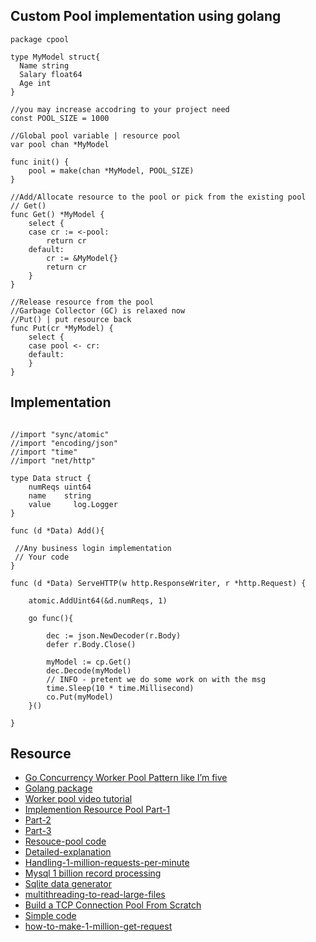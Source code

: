 ## Custom Pool implementation using golang

```golang
package cpool

type MyModel struct{
  Name string
  Salary float64
  Age int
}

//you may increase accodring to your project need
const POOL_SIZE = 1000

//Global pool variable | resource pool
var pool chan *MyModel

func init() {
	pool = make(chan *MyModel, POOL_SIZE)
}

//Add/Allocate resource to the pool or pick from the existing pool
// Get()
func Get() *MyModel {
	select {
	case cr := <-pool:
		return cr
	default:
		cr := &MyModel{}
		return cr
	}
}

//Release resource from the pool
//Garbage Collector (GC) is relaxed now
//Put() | put resource back
func Put(cr *MyModel) {
	select {
	case pool <- cr:
	default:
	}
}

```

## Implementation
```golang

//import "sync/atomic"
//import "encoding/json"
//import "time"
//import "net/http"

type Data struct {
	numReqs uint64
	name    string
	value     log.Logger
}

func (d *Data) Add(){

 //Any business login implementation
 // Your code
}

func (d *Data) ServeHTTP(w http.ResponseWriter, r *http.Request) {

	atomic.AddUint64(&d.numReqs, 1)

	go func(){
		
		dec := json.NewDecoder(r.Body)
		defer r.Body.Close()

		myModel := cp.Get()
		dec.Decode(myModel)
		// INFO - pretent we do some work on with the msg
		time.Sleep(10 * time.Millisecond)
		co.Put(myModel)
	}()
	
}
```

## Resource
* [Go Concurrency Worker Pool Pattern like I’m five](https://itnext.io/explain-to-me-go-concurrency-worker-pool-pattern-like-im-five-e5f1be71e2b0)
* [Golang package](https://github.com/mateors/pond)
* [Worker pool video tutorial](https://www.youtube.com/watch?v=1iBj5qVyfQA)
* [Implemention Resource Pool Part-1](https://www.youtube.com/watch?v=G33OlABzxW8)
* [Part-2](https://www.youtube.com/watch?v=HNZTJZ7Buk0)
* [Part-3](https://www.youtube.com/watch?v=h6ZwhM20_Yo)
* [Resouce-pool code](https://github.com/striversity/gotr/tree/master/021-resouce-pool)
* [Detailed-explanation](https://developpaper.com/detailed-explanation-of-the-use-of-sync-pool-in-golang/)
* [Handling-1-million-requests-per-minute](http://marcio.io/2015/07/handling-1-million-requests-per-minute-with-golang/)
* [Mysql 1 billion record processing](https://github.com/rcbensley/brimming)
* [Sqlite data generator](https://github.com/sqlitebrowser/sqlitedatagen)
* [multithreading-to-read-large-files](https://hackernoon.com/leveraging-multithreading-to-read-large-files-faster-in-go-lmn32t7)
* [Build a TCP Connection Pool From Scratch](https://betterprogramming.pub/build-a-tcp-connection-pool-from-scratch-with-go-d7747023fe14?gi=b3978a42d21d)
* [Simple code](https://chowdera.com/2021/07/20210715165328495l.html)
* [how-to-make-1-million-get-request](https://forum.golangbridge.org/t/how-to-make-1-million-get-request-with-golang-concurrency-in-low-end-windows-pc/16628)
